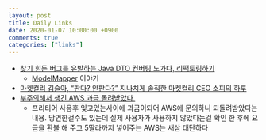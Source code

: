 ```yaml
---
layout: post
title: Daily Links
date: 2020-01-07 10:00:00 +0900
comments: true
categories: ["links"]
---
```


* [찾기 힘든 버그를 유발하는 Java DTO 컨버팅 노가다, 리팩토링하기](https://baek.dev/post/15/)
  * [ModelMapper](http://modelmapper.org/) 이야기
* [마켓컬리 김슬아, “판다? 안판다?” 지나치게 솔직한 마켓컬리 CEO 소피의 하루](https://www.youtube.com/watch?v=ZFhZ--K62oY)
* [부주의해서 생긴 AWS 과금 돌려받았다.](https://dailyheumsi.tistory.com/155)
  * 프리티어 사용후 잊고있는사이에 과금이되어 AWS에 문의하니 되돌려받았다는 내용.
   당연한걸수도 있는데 실제 사용자가 사용하지 않았다는걸 확인 한 후에 요금을 환불 해 주고 5딸라까지 넣어주는 AWS는 새삼 대단하다
 
